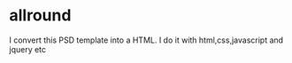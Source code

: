 # allround
I convert this PSD template into a HTML. I do it with html,css,javascript and jquery etc
